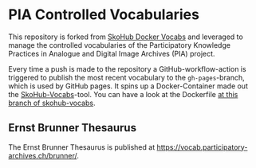 # PIA Controlled Vocabularies

This repository is forked from [SkoHub Docker Vocabs](https://github.com/skohub-io/skohub-docker-vocabs) and leveraged to manage the controlled vocabularies of the Participatory Knowledge Practices in Analogue and Digital Image Archives (PIA) project.

Every time a push is made to the repository a GitHub-workflow-action is triggered to publish the most recent vocabulary to the `gh-pages`-branch, which is used by GitHub pages. It spins up a Docker-Container made out the [SkoHub-Vocabs](https://github.com/hbz/skohub-vocabs)-tool. You can have a look at the Dockerfile [at this branch of skohub-vocabs](https://github.com/skohub-io/skohub-vocabs/tree/docker-gh-pages).

## Ernst Brunner Thesaurus

The Ernst Brunner Thesaurus is published at https://vocab.participatory-archives.ch/brunner/. 

